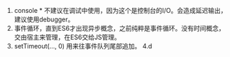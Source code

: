 1. console * 不建议在调试中使用，因为这个是控制台的I/O。会造成延迟输出，建议使用debugger。
2. 事件循环，直到ES6才出现异步概念，之前纯粹是事件循环。没有时间概念，交由宿主来管理，在ES6交给JS管理。
3. setTimeout(..., 0) 用来往事件队列尾部追加。
4.d
